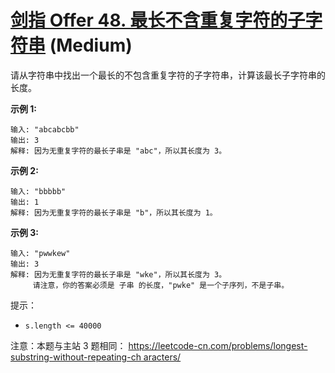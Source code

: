 # [剑指 Offer 48. 最长不含重复字符的子字符串][link] (Medium)

[link]: https://leetcode.cn/problems/zui-chang-bu-han-zhong-fu-zi-fu-de-zi-zi-fu-chuan-lcof/

请从字符串中找出一个最长的不包含重复字符的子字符串，计算该最长子字符串的长度。

**示例 1:**

```
输入: "abcabcbb"
输出: 3
解释: 因为无重复字符的最长子串是 "abc"，所以其长度为 3。

```

**示例 2:**

```
输入: "bbbbb"
输出: 1
解释: 因为无重复字符的最长子串是 "b"，所以其长度为 1。

```

**示例 3:**

```
输入: "pwwkew"
输出: 3
解释: 因为无重复字符的最长子串是 "wke"，所以其长度为 3。
     请注意，你的答案必须是 子串 的长度，"pwke" 是一个子序列，不是子串。

```

提示：

- `s.length <= 40000`

注意：本题与主站 3 题相同： [https://leetcode-cn.com/problems/longest-substring-without-repeating-ch
aracters/](https://leetcode-cn.com/problems/longest-substring-without-repeating-characters/)

